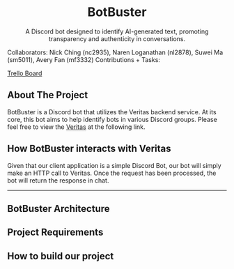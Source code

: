 <h1 align="center">BotBuster</h1>
<p align="center"> A Discord bot designed to identify AI-generated text, promoting transparency and authenticity in conversations.</p>


<p>
Collaborators: Nick Ching (nc2935), Naren Loganathan (nl2878), Suwei Ma (sm5011), Avery Fan (mf3332)
Contributions + Tasks: 
  
  [Trello Board](https://trello.com/invite/b/6702d91258eab0e42ba8174c/ATTId2e43923e75399a4283c25456224c3a27CF0F058/pineapple-veritas)
</p>


## **About The Project**

BotBuster is a Discord bot that utilizes the Veritas backend service. At its core, this bot aims to help identify bots in various Discord groups. Please feel free to view the [Veritas](https://github.com/nick-ching23/pineapple) at the following link. 

## **How BotBuster interacts with Veritas**
Given that our client application is a simple Discord Bot, our bot will simply make an HTTP call to Veritas. Once the request has been processed, the bot will return the response in chat. 

---
## **BotBuster Architecture**

## **Project Requirements** 

## **How to build our project**







